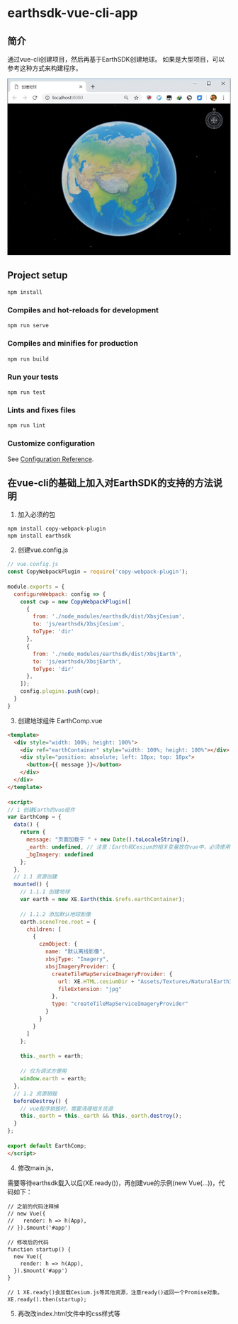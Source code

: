 # earthsdk-vue-cli-app

## 简介

通过vue-cli创建项目，然后再基于EarthSDK创建地球。
如果是大型项目，可以参考这种方式来构建程序。

![预览](./preview.jpg)

## Project setup
```
npm install
```

### Compiles and hot-reloads for development
```
npm run serve
```

### Compiles and minifies for production
```
npm run build
```

### Run your tests
```
npm run test
```

### Lints and fixes files
```
npm run lint
```

### Customize configuration
See [Configuration Reference](https://cli.vuejs.org/config/).

## 在vue-cli的基础上加入对EarthSDK的支持的方法说明

1. 加入必须的包
```
npm install copy-webpack-plugin
npm install earthsdk
```

2. 创建vue.config.js
```javascript
// vue.config.js
const CopyWebpackPlugin = require('copy-webpack-plugin');

module.exports = {
  configureWebpack: config => {
    const cwp = new CopyWebpackPlugin([
      {
        from: './node_modules/earthsdk/dist/XbsjCesium',
        to: 'js/earthsdk/XbsjCesium',
        toType: 'dir'
      },
      {
        from: './node_modules/earthsdk/dist/XbsjEarth',
        to: 'js/earthsdk/XbsjEarth',
        toType: 'dir'
      },
    ]);
    config.plugins.push(cwp);
  }
}
```

3. 创建地球组件 EarthComp.vue
```html
<template>
  <div style="width: 100%; height: 100%">
    <div ref="earthContainer" style="width: 100%; height: 100%"></div>
    <div style="position: absolute; left: 18px; top: 18px">
      <button>{{ message }}</button>
    </div>
  </div>
</template>

<script>
// 1 创建Earth的vue组件
var EarthComp = {
  data() {
    return {
      message: "页面加载于 " + new Date().toLocaleString(),
      _earth: undefined, // 注意：Earth和Cesium的相关变量放在vue中，必须使用下划线作为前缀！
      _bgImagery: undefined
    };
  },
  // 1.1 资源创建
  mounted() {
    // 1.1.1 创建地球
    var earth = new XE.Earth(this.$refs.earthContainer);

    // 1.1.2 添加默认地球影像
    earth.sceneTree.root = {
      children: [
        {
          czmObject: {
            name: "默认离线影像",
            xbsjType: "Imagery",
            xbsjImageryProvider: {
              createTileMapServiceImageryProvider: {
                url: XE.HTML.cesiumDir + "Assets/Textures/NaturalEarthII",
                fileExtension: "jpg"
              },
              type: "createTileMapServiceImageryProvider"
            }
          }
        }
      ]
    };

    this._earth = earth;

    // 仅为调试方便用
    window.earth = earth;
  },
  // 1.2 资源销毁
  beforeDestroy() {
    // vue程序销毁时，需要清理相关资源
    this._earth = this._earth && this._earth.destroy();
  }
};

export default EarthComp;
</script>
```

4. 修改main.js，

需要等待earthsdk载入以后(XE.ready())，再创建vue的示例(new Vue(...))，代码如下：

```
// 之前的代码注释掉
// new Vue({
//   render: h => h(App),
// }).$mount('#app')

// 修改后的代码
function startup() {
  new Vue({
    render: h => h(App),
  }).$mount('#app')
}

// 1 XE.ready()会加载Cesium.js等其他资源，注意ready()返回一个Promise对象。
XE.ready().then(startup);    
```

5. 再改改index.html文件中的css样式等
